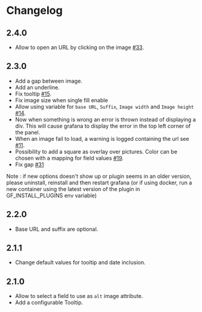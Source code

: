 # Changelog

## 2.4.0

- Allow to open an URL by clicking on the image [#33](https://github.com/Dalvany/dalvany-image-panel/issues/33).

## 2.3.0

- Add a gap between image.
- Add an underline.
- Fix tooltip [#15](https://github.com/Dalvany/dalvany-image-panel/issues/15).
- Fix image size when single fill enable
- Allow using variable for `base URL`, `Suffix`, `Image width` and `Image height` [#14](https://github.com/Dalvany/dalvany-image-panel/issues/14).
- Now when something is wrong an error is thrown instead of displaying a div. This will cause grafana to display the
  error in the top left corner of the panel.
- When an image fail to load, a warning is logged containing the url
  see [#11](https://github.com/Dalvany/dalvany-image-panel/issues/11).
- Possibility to add a square as overlay over pictures. Color can be chosen with a mapping for field values [#19](https://github.com/Dalvany/dalvany-image-panel/issues/19).
- Fix gap [#31](https://github.com/Dalvany/dalvany-image-panel/issues/31)

Note : if new options doesn't show up or plugin seems in an older version, please uninstall, reinstall and then restart
grafana (or if using docker, run a new container using the latest version of the plugin in GF_INSTALL_PLUGINS env
variable)

## 2.2.0

- Base URL and suffix are optional.

## 2.1.1

- Change default values for tooltip and date inclusion.

## 2.1.0

- Allow to select a field to use as `alt` image attribute.
- Add a configurable Tooltip.
